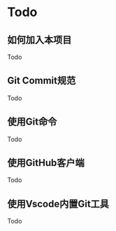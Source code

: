 # Todo

## 如何加入本项目
Todo  


## Git Commit规范
Todo  


## 使用Git命令
Todo  


## 使用GitHub客户端
Todo  


## 使用Vscode内置Git工具
Todo  
